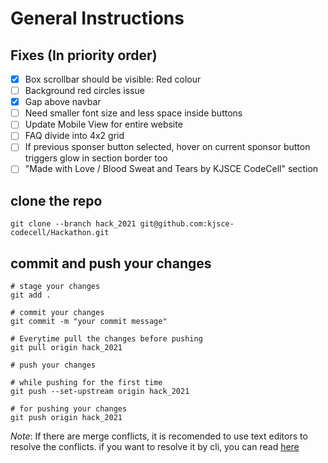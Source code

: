 # General Instructions

## Fixes (In priority order)
- [x] Box scrollbar should be visible: Red colour
- [ ] Background red circles issue
- [x] Gap above navbar
- [ ] Need smaller font size and less space inside buttons
- [ ] Update Mobile View for entire website
- [ ] FAQ divide into 4x2 grid
- [ ] If previous sponser button selected, hover on current sponsor button triggers glow in section border too
- [ ] "Made with Love / Blood Sweat and Tears by KJSCE CodeCell" section

## clone the repo


    git clone --branch hack_2021 git@github.com:kjsce-codecell/Hackathon.git


## commit and push your changes

    # stage your changes
    git add .

    # commit your changes
    git commit -m "your commit message"

    # Everytime pull the changes before pushing
    git pull origin hack_2021

    # push your changes

    # while pushing for the first time
    git push --set-upstream origin hack_2021

    # for pushing your changes
    git push origin hack_2021


*Note*: If there are merge conflicts, it is recomended to use text editors to resolve the conflicts. if you want to resolve it by cli, you can read [here](https://docs.github.com/en/github/collaborating-with-pull-requests/addressing-merge-conflicts/resolving-a-merge-conflict-using-the-command-line)
